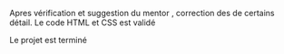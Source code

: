 Apres vérification et suggestion du mentor , correction des de certains détail.
Le code HTML et CSS est validé 

Le projet est terminé 